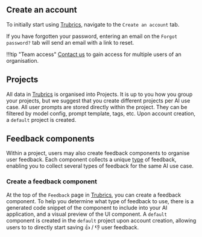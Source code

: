 ## Create an account

To initially start using [Trubrics](https://trubrics.streamlit.app/), navigate to the `Create an account` tab.

If you have forgotten your password, entering an email on the `Forgot password?` tab will send an email with a link to reset.

!!!tip "Team access"
    [Contact us](https://trubrics.com/contact-us/) to gain access for multiple users of an organisation.

## Projects
All data in [Trubrics](https://trubrics.streamlit.app/) is organised into Projects. It is up to you how you group your projects, but we suggest that you create different projects per AI use case. All user prompts are stored directly within the project. They can be filtered by model config, prompt template, tags, etc. Upon account creation, a `default` project is created.

## Feedback components
Within a project, users may also create feedback components to organise user feedback. Each component collects a unique [type](./user_feedback.md#types-of-feedback) of feedback, enabling you to collect several types of feedback for the same AI use case.

### Create a feedback component
At the top of the `Feedback` page in [Trubrics](https://trubrics.streamlit.app/), you can create a feedback component. To help you determine what type of feedback to use, there is a generated code snippet of the component to include into your AI application, and a visual preview of the UI component. A `default` component is created in the `default` project upon account creation, allowing users to to directly start saving 👍 / 👎 user feedback.
